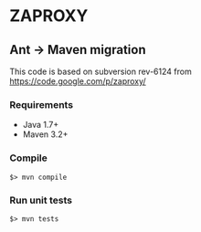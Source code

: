 
# ZAPROXY

## Ant -> Maven migration

This code is based on subversion rev-6124 from https://code.google.com/p/zaproxy/

### Requirements

* Java 1.7+
* Maven 3.2+

### Compile

```
$> mvn compile
```

### Run unit tests

```
$> mvn tests
```
